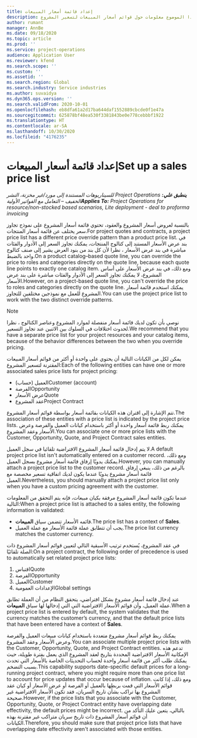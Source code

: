 ```yaml
---
title: إعداد قائمة أسعار المبيعات
description: يوفر هذا الموضوع معلومات حول قوائم أسعار المبيعات لتسعير المشروع.
author: rumant
manager: AnnBe
ms.date: 09/18/2020
ms.topic: article
ms.prod: ''
ms.service: project-operations
audience: Application User
ms.reviewer: kfend
ms.search.scope: ''
ms.custom: ''
ms.assetid: ''
ms.search.region: Global
ms.search.industry: Service industries
ms.author: suvaidya
ms.dyn365.ops.version: ''
ms.search.validFrom: 2020-10-01
ms.openlocfilehash: eb8dfa61a2d17ba644daf1552889cbcde0f1e47a
ms.sourcegitcommit: 625878bf48ea530f3381843be0e778cebbbf1922
ms.translationtype: HT
ms.contentlocale: ar-SA
ms.lasthandoff: 10/30/2020
ms.locfileid: "4176235"
---
```

# <a name="set-up-a-sales-price-list"></a><span data-ttu-id="621e0-103">إعداد قائمة أسعار المبيعات</span><span class="sxs-lookup"><span data-stu-id="621e0-103">Set up a sales price list</span></span>

<span data-ttu-id="621e0-104">_**ينطبق علي:** ‏‫Project Operations للسيناريوهات المستندة إلى مورد/غير مخزنة‬، ‏‫النشر الخفيف – التعامل مع الفواتير الأولية‬_</span><span class="sxs-lookup"><span data-stu-id="621e0-104">_**Applies To:** Project Operations for resource/non-stocked based scenarios, Lite deployment - deal to proforma invoicing_</span></span>

<span data-ttu-id="621e0-105">بالنسبة لعروض أسعار المشروع والعقود، تحتوي قائمة أسعار المشروع على نموذج تجاوز سعر يختلف عن قائمة أسعار المنتجات.</span><span class="sxs-lookup"><span data-stu-id="621e0-105">For project quotes and contracts, a project price list has a different price override pattern than a product price list.</span></span> <span data-ttu-id="621e0-106">في بند عرض الأسعار المستند إلى كتالوج المنتجات، يمكنك تجاوز السعر إلى الأدوار والفئات مباشرة في بند عرض الأسعار ، نظرا لأن كل بند من بنود العرض يشير إلى صنف كتالوج واحد بالضبط.</span><span class="sxs-lookup"><span data-stu-id="621e0-106">On a product catalog–based quote line, you can override the price to roles and categories directly on the quote line, because each quote line points to exactly one catalog item.</span></span> <span data-ttu-id="621e0-107">ومع ذلك، في بند عرض الأسعار على أساس المشروع، لا يمكنك تجاوز السعر إلى الأدوار والفئات مباشرة على بند عرض الأسعار.</span><span class="sxs-lookup"><span data-stu-id="621e0-107">However, on a project-based quote line, you can't override the price to roles and categories directly on the quote line.</span></span> <span data-ttu-id="621e0-108">يمكنك استخدم قائمة أسعار المشروع للعمل مع نموذجين مختلفين للتجاوز.</span><span class="sxs-lookup"><span data-stu-id="621e0-108">You can use the project price list to work with the two distinct override patterns.</span></span>

> [!NOTE]
> <span data-ttu-id="621e0-109">نوصي بأن تكون لديك قائمة أسعار منفصلة لموارد المشروع وعناصر الكتالوج ، نظرا لحدوث اختلافات في السلوك بين الاثنين عند تجاوز التسعير.</span><span class="sxs-lookup"><span data-stu-id="621e0-109">We recommend that you have a separate price list for your project resources and your catalog items, because of the behavior differences between the two when you override pricing.</span></span>

<span data-ttu-id="621e0-110">يمكن لكل من الكيانات التالية أن يحتوي على واحدة أو أكثر من قوائم أسعار المبيعات المقترنة لتسعير المشروع:</span><span class="sxs-lookup"><span data-stu-id="621e0-110">Each of the following entities can have one or more associated sales price lists for project pricing:</span></span>

- <span data-ttu-id="621e0-111">العميل (حساب)</span><span class="sxs-lookup"><span data-stu-id="621e0-111">Customer (account)</span></span> 
- <span data-ttu-id="621e0-112">الفرصة</span><span class="sxs-lookup"><span data-stu-id="621e0-112">Opportunity</span></span> 
- <span data-ttu-id="621e0-113">عرض الأسعار</span><span class="sxs-lookup"><span data-stu-id="621e0-113">Quote</span></span> 
- <span data-ttu-id="621e0-114">عقد المشروع</span><span class="sxs-lookup"><span data-stu-id="621e0-114">Project Contract</span></span>

<span data-ttu-id="621e0-115">تتم الإشارة إلى اقتران هذه الكيانات بقائمة أسعار بواسطة قوائم أسعار المشروع.</span><span class="sxs-lookup"><span data-stu-id="621e0-115">The association of these entities with a price list is indicated by the project price lists.</span></span> <span data-ttu-id="621e0-116">يمكنك ربط قائمة أسعار واحدة أو أكثر باستخدام كيانات العميل والفرصة وعرض الأسعار وعقد المشروع.</span><span class="sxs-lookup"><span data-stu-id="621e0-116">You can associate one or more price lists with the Customer, Opportunity, Quote, and Project Contract sales entities.</span></span>

<span data-ttu-id="621e0-117">لا يتم إدخال قائمة أسعار المشروع الافتراضية تلقائيا في سجل العميل.</span><span class="sxs-lookup"><span data-stu-id="621e0-117">A default project price list isn't automatically entered on a customer record.</span></span> <span data-ttu-id="621e0-118">ومع ذلك، يمكنك يدويًا إرفاق قائمة أسعار مشروع بسجل العميل.</span><span class="sxs-lookup"><span data-stu-id="621e0-118">However, you can manually attach a project price list to the customer record.</span></span> <span data-ttu-id="621e0-119">بالرغم من ذلك، ينبغي إرفاق قائمة أسعار مشروع يدويًا عندما يكون لديك اتفاقية تسعير مخصصة مع العميل.</span><span class="sxs-lookup"><span data-stu-id="621e0-119">Nevertheless, you should manually attach a project price list only when you have a custom pricing agreement with the customer.</span></span> 

<span data-ttu-id="621e0-120">عندما تكون قائمة أسعار المشروع مرفقة بكيان مبيعات، فإنه يتم التحقق من المعلومات التالية:</span><span class="sxs-lookup"><span data-stu-id="621e0-120">When a project price list is attached to a sales entity, the following information is validated:</span></span>

- <span data-ttu-id="621e0-121">قائمه الأسعار تتضمن سياق **المبيعات**.</span><span class="sxs-lookup"><span data-stu-id="621e0-121">The price list has a context of **Sales**.</span></span> 
- <span data-ttu-id="621e0-122">يجب أن تتطابق عملة قائمة الأسعار مع عملة العميل.</span><span class="sxs-lookup"><span data-stu-id="621e0-122">The price list currency matches the customer currency.</span></span> 

<span data-ttu-id="621e0-123">في عقد المشروع، يُستخدم ترتيب الأسبقية التالي لتعيين قوائم أسعار المشروع ذات الصلة تلقائيًا:</span><span class="sxs-lookup"><span data-stu-id="621e0-123">On a project contract, the following order of precedence is used to automatically set related project price lists:</span></span>

1. <span data-ttu-id="621e0-124">اقتباس</span><span class="sxs-lookup"><span data-stu-id="621e0-124">Quote</span></span>
2. <span data-ttu-id="621e0-125">الفرصة</span><span class="sxs-lookup"><span data-stu-id="621e0-125">Opportunity</span></span>
3. <span data-ttu-id="621e0-126">العميل</span><span class="sxs-lookup"><span data-stu-id="621e0-126">Customer</span></span> 
4. <span data-ttu-id="621e0-127">الإعدادات العمومية</span><span class="sxs-lookup"><span data-stu-id="621e0-127">Global settings</span></span> 

<span data-ttu-id="621e0-128">عند إدخال قائمة أسعار مشروع بشكل افتراضي، يتحقق النظام من أن العملة تطابق عملة العميل، وأن قوائم الأسعار الافتراضية التي التي إدخالها لها سياق **المبيعات**.</span><span class="sxs-lookup"><span data-stu-id="621e0-128">When a project price list is entered by default, the system validates that the currency matches the customer’s currency, and that the default price lists that have been entered have a context of **Sales**.</span></span>

<span data-ttu-id="621e0-129">يمكنك ربط قوائم أسعار مشروع متعددة باستخدام كيانات مبيعات العميل والفرصة وعرض الأسعار وعقد المشروع.</span><span class="sxs-lookup"><span data-stu-id="621e0-129">You can associate multiple project price lists with the Customer, Opportunity, Quote, and Project Contract entities.</span></span> <span data-ttu-id="621e0-130">تدعم هذه الإمكانية الأسعار الافتراضية المحددة بتاريخ لعقد المشروع الذي يعمل بفترة طويلة، حيث يمكنك طلب أكثر من قائمة أسعار واحدة لحساب التحديثات الخاصة بالأسعار التي تحدث بسبب التضخم.</span><span class="sxs-lookup"><span data-stu-id="621e0-130">This capability supports date-specific default prices for a long-running project contract, where you might require more than one price list to account for price updates that occur because of inflation.</span></span> <span data-ttu-id="621e0-131">ومع ذلك، إذا كانت قوائم الأسعار التي قمت بربطها بالعميل أو الفرصة أو عرض الأسعار أو كيان عقد المشروع بها تراكب بشأن تاريخ السريان، فقد تكون الأسعار الافتراضية غير صحيحة.</span><span class="sxs-lookup"><span data-stu-id="621e0-131">However, if the price lists that you associate with the Customer, Opportunity, Quote, or Project Contract entity have overlapping date effectivity, the default prices might be incorrect.</span></span> <span data-ttu-id="621e0-132">بالتالي، يتعين عليك التأكد من أن قوائم أسعار المشروع ذات تاريخ سريان متراكب غير مقترنة بهذه الكيانات.</span><span class="sxs-lookup"><span data-stu-id="621e0-132">Therefore, you should make sure that project price lists that have overlapping date effectivity aren't associated with those entities.</span></span>
